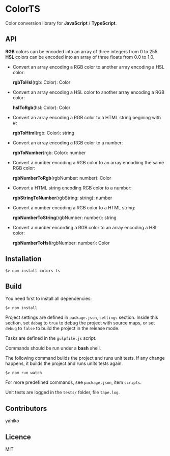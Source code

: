 # ColorTS #

Color conversion library for **JavaScript** / **TypeScript**.


## API ##

**RGB** colors can be encoded into an array of three integers from 0 to 255.
**HSL** colors can be encoded into an array of three floats from 0.0 to 1.0.

* Convert an array encoding a RGB color to another array encoding a HSL color:

    **rgbToHsl**(rgb: Color): Color

* Convert an array encoding a HSL color to another array encoding a RGB color:

    **hslToRgb**(hsl: Color): Color

* Convert an array encoding a RGB color to a HTML string begining with #:

    **rgbToHtml**(rgb: Color): string

* Convert an array encoding a RGB color to a number:

    **rgbToNumber**(rgb: Color): number

* Convert a number encoding a RGB color to an array encodiing the same RGB color:

    **rgbNumberToRgb**(rgbNumber: number): Color

* Convert a HTML string encoding RGB color to a number:

    **rgbStringToNumber**(rgbString: string): number

* Convert a number encoding a RGB color to a HTML string:

    **rgbNumberToString**(rgbNumber: number): string

* Convert a number encording a RGB color to an array encoding a HSL color:

    **rgbNumberToHsl**(rgbNumber: number): Color


## Installation ##

	$> npm install colors-ts


## Build ##

You need first to install all dependencies:

	$> npm install

Project settings are defined in `package.json`, `settings` section. Inside this section, set `debug` to `true` to debug the project with source maps, or set `debug` to `false` to build the project in the release mode.

Tasks are defined in the `gulpfile.js` script.

Commands should be run under a **bash** shell.

The following command builds the project and runs unit tests. If any change happens, it builds the project and runs units tests again.

	$> npm run watch

For more predefined commands, see `package.json`, item `scripts`.

Unit tests are logged in the `tests/` folder, file `tape.log`.

## Contributors ##

yahiko


## Licence ##

MIT
